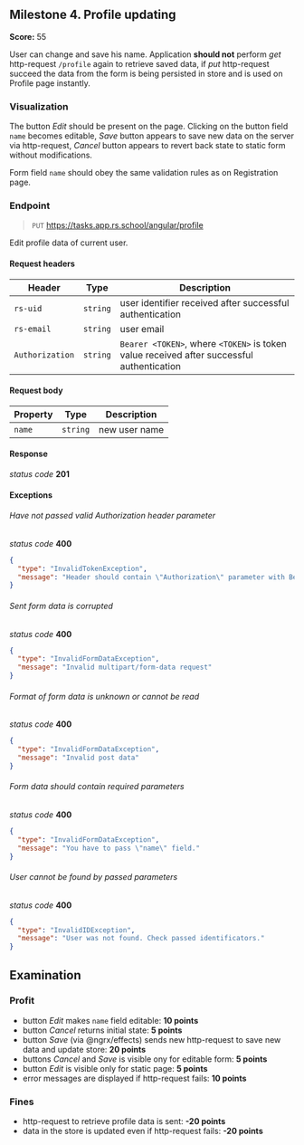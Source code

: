 ## Milestone 4. Profile updating

**Score:** 55

User can change and save his name. Application **should not** perform _get_ http-request `/profile`
again to retrieve saved data, if _put_ http-request succeed the data from the form is being
persisted in store and is used on Profile page instantly.

### Visualization

The button _Edit_ should be present on the page. Clicking on the button field `name` becomes
editable, _Save_ button appears to save new data on the server via http-request, _Cancel_ button
appears to revert back state to static form without modifications.

Form field `name` should obey the same validation rules as on Registration page.

### Endpoint

> `PUT` https://tasks.app.rs.school/angular/profile

Edit profile data of current user.

#### Request headers

| Header          | Type     | Description                                                                               |
| --------------- | -------- | ----------------------------------------------------------------------------------------- |
| `rs-uid`        | `string` | user identifier received after successful authentication                                  |
| `rs-email`      | `string` | user email                                                                                |
| `Authorization` | `string` | `Bearer <TOKEN>`, where `<TOKEN>` is token value received after successful authentication |

#### Request body

| Property | Type     | Description   |
| -------- | -------- | ------------- |
| `name`   | `string` | new user name |

#### Response

_status code_ **201**

#### Exceptions

###### Have not passed valid Authorization header parameter

_status code_ **400**

```json
{
  "type": "InvalidTokenException",
  "message": "Header should contain \"Authorization\" parameter with Bearer code."
}
```

###### Sent form data is corrupted

_status code_ **400**

```json
{
  "type": "InvalidFormDataException",
  "message": "Invalid multipart/form-data request"
}
```

###### Format of form data is unknown or cannot be read

_status code_ **400**

```json
{
  "type": "InvalidFormDataException",
  "message": "Invalid post data"
}
```

###### Form data should contain required parameters

_status code_ **400**

```json
{
  "type": "InvalidFormDataException",
  "message": "You have to pass \"name\" field."
}
```

###### User cannot be found by passed parameters

_status code_ **400**

```json
{
  "type": "InvalidIDException",
  "message": "User was not found. Check passed identificators."
}
```

## Examination

### Profit

- button _Edit_ makes `name` field editable: **10 points**
- button _Cancel_ returns initial state: **5 points**
- button _Save_ (via @ngrx/effects) sends new http-request to save
  new data and update store: **20 points**
- buttons _Cancel_ and _Save_ is visible ony for editable
  form: **5 points**
- button _Edit_ is visible only for static page: **5 points**
- error messages are displayed if http-request fails: **10 points**

### Fines

- http-request to retrieve profile data is sent: **-20 points**
- data in the store is updated even if http-request fails: **-20 points**
